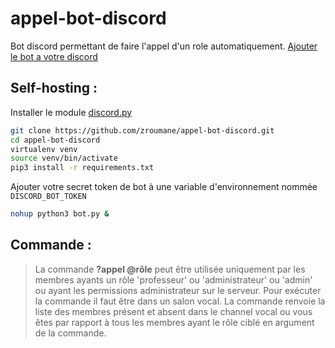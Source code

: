 # appel-bot-discord

Bot discord permettant de faire l'appel d'un role automatiquement.
[Ajouter le bot a votre discord](https://discord.com/oauth2/authorize?client_id=692301073867866133&permissions=3072&scope=bot)

## Self-hosting :

Installer le module [discord.py](https://github.com/Rapptz/discord.py)
```bash
git clone https://github.com/zroumane/appel-bot-discord.git
cd appel-bot-discord
virtualenv venv
source venv/bin/activate
pip3 install -r requirements.txt
```
Ajouter votre secret token de bot à une variable d'environnement nommée `DISCORD_BOT_TOKEN`
```bash
nohup python3 bot.py &
```

## Commande : 
> La commande  **?appel @rôle** peut être utilisée uniquement par les membres ayants un rôle 'professeur' ou 'administrateur' ou 'admin' ou ayant les permissions administrateur sur le serveur. Pour exécuter la commande il faut être dans un salon vocal. La commande renvoie la liste des membres présent et absent dans le channel vocal ou vous êtes par rapport à tous les membres ayant le rôle ciblé en argument de la commande.
